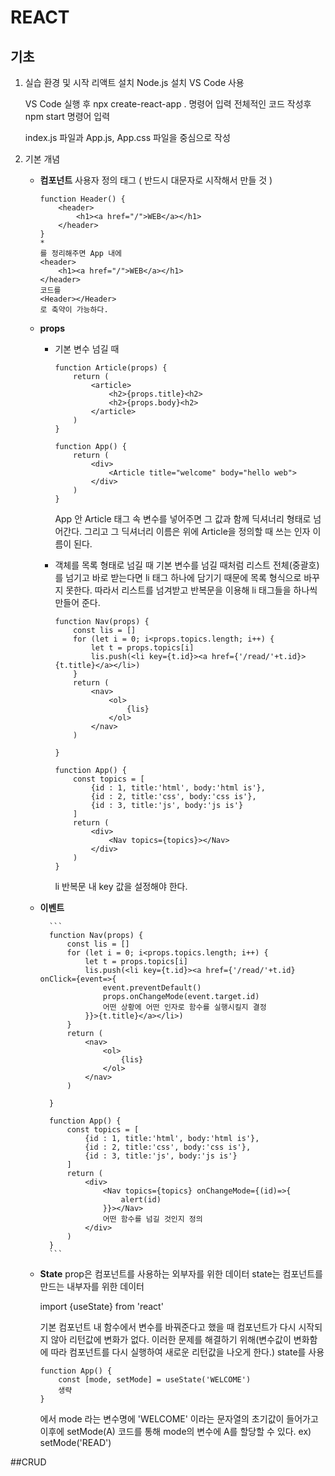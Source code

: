 # **REACT**
## 기초
1. 실습 환경 및 시작
    리액트 설치
    Node.js 설치
    VS Code 사용

    VS Code 실행 후 npx create-react-app . 명령어 입력
    전체적인 코드 작성후 npm start 명령어 입력

    index.js 파일과 App.js, App.css 파일을 중심으로 작성

2. 기본 개념
    - **컴포넌트**
        사용자 정의 태그 ( 반드시 대문자로 시작해서 만들 것 )
        ```
        function Header() {
            <header>
                <h1><a href="/">WEB</a></h1>
            </header>
        }
        *
        를 정리해주면 App 내에
        <header>
            <h1><a href="/">WEB</a></h1>
        </header>
        코드를
        <Header></Header>
        로 축약이 가능하다.
        ```

    - **props**
        - 기본 변수 넘길 때
            ```
            function Article(props) {
                return (
                    <article>
                        <h2>{props.title}<h2>
                        <h2>{props.body}<h2>
                    </article>
                )
            }

            function App() {
                return (
                    <div>
                        <Article title="welcome" body="hello web">
                    </div>
                )
            }
            ```
            App 안 Article 태그 속 변수를 넣어주면 그 값과 함께 딕셔너리 형태로 넘어간다.
            그리고 그 딕셔너리 이름은 위에 Article을 정의할 때 쓰는 인자 이름이 된다.

        - 객체를 목록 형태로 넘길 때
            기본 변수를 넘길 때처럼 리스트 전체(중괄호)를 넘기고 바로 받는다면 li 태그 하나에 담기기 때문에 목록 형식으로 바꾸지 못한다.
            따라서 리스트를 넘겨받고 반복문을 이용해 li 태그들을 하나씩 만들어 준다.

            ```
            function Nav(props) {
                const lis = []
                for (let i = 0; i<props.topics.length; i++) {
                    let t = props.topics[i]
                    lis.push(<li key={t.id}><a href={'/read/'+t.id}>{t.title}</a></li>)
                }
                return (
                    <nav>
                        <ol>
                            {lis}
                        </ol>
                    </nav>
                )

            }

            function App() {
                const topics = [
                    {id : 1, title:'html', body:'html is'},
                    {id : 2, title:'css', body:'css is'},
                    {id : 3, title:'js', body:'js is'}
                ]
                return (
                    <div>
                        <Nav topics={topics}></Nav>
                    </div>
                )
            }
            ```
            li 반복문 내 key 값을 설정해야 한다.
    - **이벤트**

            ```
            function Nav(props) {
                const lis = []
                for (let i = 0; i<props.topics.length; i++) {
                    let t = props.topics[i]
                    lis.push(<li key={t.id}><a href={'/read/'+t.id} onClick={event=>{
                        event.preventDefault()
                        props.onChangeMode(event.target.id)
                        어떤 상황에 어떤 인자로 함수를 실행시킬지 결정
                    }}>{t.title}</a></li>)
                }
                return (
                    <nav>
                        <ol>
                            {lis}
                        </ol>
                    </nav>
                )

            }

            function App() {
                const topics = [
                    {id : 1, title:'html', body:'html is'},
                    {id : 2, title:'css', body:'css is'},
                    {id : 3, title:'js', body:'js is'}
                ]
                return (
                    <div>
                        <Nav topics={topics} onChangeMode={(id)=>{
                            alert(id)
                        }}></Nav>
                        어떤 함수를 넘길 것인지 정의
                    </div>
                )
            }
            ```
    - **State**
        prop은 컴포넌트를 사용하는 외부자를 위한 데이터
        state는 컴포넌트를 만드는 내부자를 위한 데이터

        import {useState} from 'react'

        기본 컴포넌트 내 함수에서 변수를 바꿔준다고 했을 때 컴포넌트가 다시 시작되지 않아 리턴값에 변화가 없다. 이러한 문제를 해결하기 위해(변수값이 변화함에 따라 컴포넌트를 다시 실행하여 새로운 리턴값을 나오게 한다.) state를 사용

        ```
        function App() {
            const [mode, setMode] = useState('WELCOME')
            생략
        }
        ```
        에서 mode 라는 변수명에 'WELCOME' 이라는 문자열의 초기값이 들어가고 이후에
        setMode(A)
        코드를 통해 mode의 변수에 A를 할당할 수 있다.
        ex) setMode('READ')

##CRUD